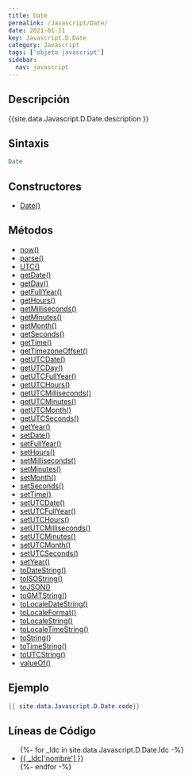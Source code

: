 ```yaml
---
title: Date
permalink: /Javascript/Date/
date: 2021-01-11
key: Javascript.D.Date
category: Javascript
tags: ['objeto javascript']
sidebar: 
  nav: javascript
---
```


## Descripción
{{site.data.Javascript.D.Date.description }}

## Sintaxis
~~~javascript
Date
~~~

## Constructores
* [Date()](/Javascript/Date/Date/)

## Métodos
* [now()](/Javascript/Date/now)
* [parse()](/Javascript/Date/parse)
* [UTC()](/Javascript/Date/UTC)
* [getDate()](/Javascript/Date/getDate)
* [getDay()](/Javascript/Date/getDay)
* [getFullYear()](/Javascript/Date/getFullYear)
* [getHours()](/Javascript/Date/getHours)
* [getMilliseconds()](/Javascript/Date/getMilliseconds)
* [getMinutes()](/Javascript/Date/getMinutes)
* [getMonth()](/Javascript/Date/getMonth)
* [getSeconds()](/Javascript/Date/getSeconds)
* [getTime()](/Javascript/Date/getTime)
* [getTimezoneOffset()](/Javascript/Date/getTimezoneOffset)
* [getUTCDate()](/Javascript/Date/getUTCDate)
* [getUTCDay()](/Javascript/Date/getUTCDay)
* [getUTCFullYear()](/Javascript/Date/getUTCFullYear)
* [getUTCHours()](/Javascript/Date/getUTCHours)
* [getUTCMilliseconds()](/Javascript/Date/getUTCMilliseconds)
* [getUTCMinutes()](/Javascript/Date/getUTCMinutes)
* [getUTCMonth()](/Javascript/Date/getUTCMonth)
* [getUTCSeconds()](/Javascript/Date/getUTCSeconds)
* [getYear()](/Javascript/Date/getYear)
* [setDate()](/Javascript/Date/setDate)
* [setFullYear()](/Javascript/Date/setFullYear)
* [setHours()](/Javascript/Date/setHours)
* [setMilliseconds()](/Javascript/Date/setMilliseconds)
* [setMinutes()](/Javascript/Date/setMinutes)
* [setMonth()](/Javascript/Date/setMonth)
* [setSeconds()](/Javascript/Date/setSeconds)
* [setTime()](/Javascript/Date/setTime)
* [setUTCDate()](/Javascript/Date/setUTCDate)
* [setUTCFullYear()](/Javascript/Date/setUTCFullYear)
* [setUTCHours()](/Javascript/Date/setUTCHours)
* [setUTCMilliseconds()](/Javascript/Date/setUTCMilliseconds)
* [setUTCMinutes()](/Javascript/Date/setUTCMinutes)
* [setUTCMonth()](/Javascript/Date/setUTCMonth)
* [setUTCSeconds()](/Javascript/Date/setUTCSeconds)
* [setYear()](/Javascript/Date/setYear)
* [toDateString()](/Javascript/Date/toDateString)
* [toISOString()](/Javascript/Date/toISOString)
* [toJSON()](/Javascript/Date/toJSON)
* [toGMTString()](/Javascript/Date/toGMTString)
* [toLocaleDateString()](/Javascript/Date/toLocaleDateString)
* [toLocaleFormat()](/Javascript/Date/toLocaleFormat)
* [toLocaleString()](/Javascript/Date/toLocaleString)
* [toLocaleTimeString()](/Javascript/Date/toLocaleTimeString)
* [toString()](/Javascript/Date/toString)
* [toTimeString()](/Javascript/Date/toTimeString)
* [toUTCString()](/Javascript/Date/toUTCString)
* [valueOf()](/Javascript/Date/valueOf)

## Ejemplo
~~~java
{{ site.data.Javascript.D.Date.code}}
~~~

## Líneas de Código
<ul>
{%- for _ldc in site.data.Javascript.D.Date.ldc -%}
   <li>
       <a href="{{_ldc['url'] }}">{{ _ldc['nombre'] }}</a>
   </li>
{%- endfor -%}
</ul>
